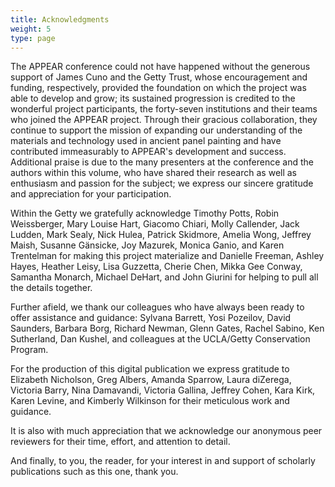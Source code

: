 ```yaml
---
title: Acknowledgments
weight: 5
type: page
---
```


The APPEAR conference could not have happened without the generous support of James Cuno and the Getty Trust, whose encouragement and funding, respectively, provided the foundation on which the project was able to develop and grow; its sustained progression is credited to the wonderful project participants, the forty-seven institutions and their teams who joined the APPEAR project. Through their gracious collaboration, they continue to support the mission of expanding our understanding of the materials and technology used in ancient panel painting and have contributed immeasurably to APPEAR's development and success. Additional praise is due to the many presenters at the conference and the authors within this volume, who have shared their research as well as enthusiasm and passion for the subject; we express our sincere gratitude and appreciation for your participation.

Within the Getty we gratefully acknowledge Timothy Potts, Robin Weissberger, Mary Louise Hart, Giacomo Chiari, Molly Callender, Jack Ludden, Mark Sealy, Nick Hulea, Patrick Skidmore, Amelia Wong, Jeffrey Maish, Susanne Gänsicke, Joy Mazurek, Monica Ganio, and Karen Trentelman for making this project materialize and Danielle Freeman, Ashley Hayes, Heather Leisy, Lisa Guzzetta, Cherie Chen, Mikka Gee Conway, Samantha Monarch, Michael DeHart, and John Giurini for helping to pull all the details together.

Further afield, we thank our colleagues who have always been ready to offer assistance and guidance: Sylvana Barrett, Yosi Pozeilov, David Saunders, Barbara Borg, Richard Newman, Glenn Gates, Rachel Sabino, Ken Sutherland, Dan Kushel, and colleagues at the UCLA/Getty Conservation Program.

For the production of this digital publication we express gratitude to Elizabeth Nicholson, Greg Albers, Amanda Sparrow, Laura diZerega, Victoria Barry, Nina Damavandi, Victoria Gallina, Jeffrey Cohen, Kara Kirk, Karen Levine, and Kimberly Wilkinson for their meticulous work and guidance.

It is also with much appreciation that we acknowledge our anonymous peer reviewers for their time, effort, and attention to detail.

And finally, to you, the reader, for your interest in and support of scholarly publications such as this one, thank you.
